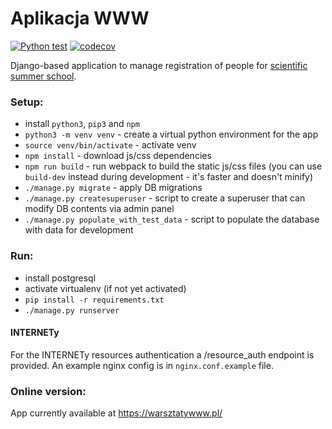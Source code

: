 Aplikacja WWW
=============

[![Python test](https://github.com/warsztatywww/aplikacjawww/workflows/Python%20test/badge.svg)](https://github.com/warsztatywww/aplikacjawww/actions?query=branch%3Amaster+workflow%3A%22Python+test%22)
[![codecov](https://codecov.io/gh/warsztatywww/aplikacjawww/branch/master/graph/badge.svg?token=xqOEznDxRX)](https://codecov.io/gh/warsztatywww/aplikacjawww)

Django-based application to manage registration of people for [scientific summer school](https://warsztatywww.pl/).

### Setup:
- install `python3`, `pip3` and `npm`
- `python3 -m venv venv` - create a virtual python environment for the app
- `source venv/bin/activate` - activate venv
- `npm install` - download js/css dependencies
- `npm run build` - run webpack to build the static js/css files (you can use `build-dev` instead during development - it's faster and doesn't minify)
- `./manage.py migrate` - apply DB migrations
- `./manage.py createsuperuser` - script to create a superuser that can modify DB contents via admin panel
- `./manage.py populate_with_test_data` - script to populate the database with data for development

### Run:
- install postgresql
- activate virtualenv (if not yet activated)
- `pip install -r requirements.txt`
- `./manage.py runserver`

#### INTERNETy

For the INTERNETy resources authentication a /resource\_auth endpoint is provided. An example nginx config is in `nginx.conf.example` file.

### Online version:
App currently available at https://warsztatywww.pl/

